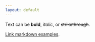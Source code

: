```yaml
---
layout: default
---
```


Text can be **bold**, _italic_, or ~~strikethrough~~.

[Link markdown examples](markdown-examples).